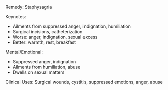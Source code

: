 Remedy: Staphysagria

Keynotes:
- Ailments from suppressed anger, indignation, humiliation
- Surgical incisions, catheterization
- Worse: anger, indignation, sexual excess
- Better: warmth, rest, breakfast

Mental/Emotional:
- Suppressed anger, indignation
- Ailments from humiliation, abuse
- Dwells on sexual matters

Clinical Uses: Surgical wounds, cystitis, suppressed emotions, anger, abuse